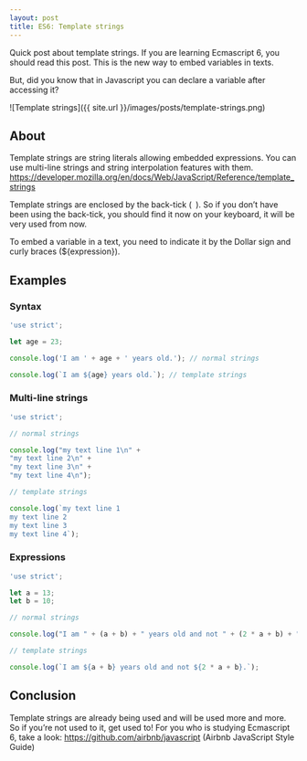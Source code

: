 ```yaml
---
layout: post
title: ES6: Template strings
---
```


Quick post about template strings. If you are learning Ecmascript 6, you should read this post. This is the new way to embed variables in texts.

But, did you know that in Javascript you can declare a variable after accessing it?

![Template strings]({{ site.url }}/images/posts/template-strings.png)

## About

Template strings are string literals allowing embedded expressions. You can use multi-line strings and string interpolation features with them. https://developer.mozilla.org/en/docs/Web/JavaScript/Reference/template_strings

Template strings are enclosed by the back-tick (` `). So if you don’t have been using the back-tick, you should find it now on your keyboard, it will be very used from now.

To embed a variable in a text, you need to indicate it by the Dollar sign and curly braces (${expression}).

## Examples

### Syntax

```javascript
'use strict';

let age = 23;

console.log('I am ' + age + ' years old.'); // normal strings

console.log(`I am ${age} years old.`); // template strings
```

### Multi-line strings

```javascript
'use strict';

// normal strings

console.log("my text line 1\n" + 
"my text line 2\n" + 
"my text line 3\n" + 
"my text line 4\n");

// template strings

console.log(`my text line 1
my text line 2
my text line 3
my text line 4`);
```

### Expressions

```javascript
'use strict';

let a = 13;
let b = 10;

// normal strings

console.log("I am " + (a + b) + " years old and not " + (2 * a + b) + ".");

// template strings

console.log(`I am ${a + b} years old and not ${2 * a + b}.`);
```

## Conclusion

Template strings are already being used and will be used more and more. So if you’re not used to it, get used to!
For you who is studying Ecmascript 6, take a look: https://github.com/airbnb/javascript (Airbnb JavaScript Style Guide)
